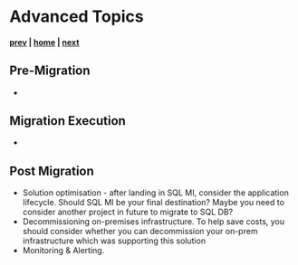 # Advanced Topics

#### [prev](./qna.md) | [home](./readme.md)  | [next](./readme.md)

## Pre-Migration
* 
## Migration Execution
* 
## Post Migration
* Solution optimisation - after landing in SQL MI, consider the application lifecycle. Should SQL MI be your final destination? Maybe you need to consider another project in future to migrate to SQL DB?
* Decommissioning on-premises infrastructure. To help save costs, you should consider whether you can decommission your on-prem infrastructure which was supporting this solution
* Monitoring & Alerting.